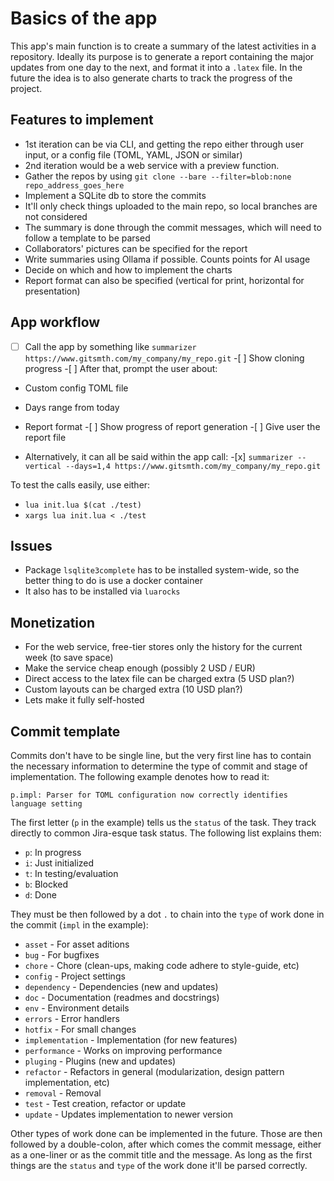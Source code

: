 # Basics of the app

This app's main function is to create a summary of the latest activities in a repository. Ideally its purpose is to generate a report containing the major updates from one day to the next, and format it into a `.latex` file. In the future the idea is to also generate charts to track the progress of the project.

## Features to implement

- 1st iteration can be via CLI, and getting the repo either through user input, or a config file (TOML, YAML, JSON or similar)
- 2nd iteration would be a web service with a preview function.
- Gather the repos by using `git clone --bare --filter=blob:none repo_address_goes_here`
- Implement a SQLite db to store the commits
- It'll only check things uploaded to the main repo, so local branches are not considered
- The summary is done through the commit messages, which will need to follow a template to be parsed
- Collaborators' pictures can be specified for the report
- Write summaries using Ollama if possible. Counts points for AI usage
- Decide on which and how to implement the charts
- Report format can also be specified (vertical for print, horizontal for presentation)

## App workflow

-[ ] Call the app by something like `summarizer https://www.gitsmth.com/my_company/my_repo.git` -[ ] Show cloning progress -[ ] After that, prompt the user about:

- Custom config TOML file
- Days range from today
- Report format -[ ] Show progress of report generation -[ ] Give user the report file

- Alternatively, it can all be said within the app call: -[x] `summarizer --vertical --days=1,4 https://www.gitsmth.com/my_company/my_repo.git`

To test the calls easily, use either:

- `lua init.lua $(cat ./test)`
- `xargs lua init.lua < ./test`

## Issues

- Package `lsqlite3complete` has to be installed system-wide, so the better thing to do is use a docker container
- It also has to be installed via `luarocks`

## Monetization

- For the web service, free-tier stores only the history for the current week (to save space)
- Make the service cheap enough (possibly 2 USD / EUR)
- Direct access to the latex file can be charged extra (5 USD plan?)
- Custom layouts can be charged extra (10 USD plan?)
- Lets make it fully self-hosted

## Commit template

Commits don't have to be single line, but the very first line has to contain the necessary information to determine the type of commit and stage of implementation. The following example denotes how to read it:

`p.impl: Parser for TOML configuration now correctly identifies language setting`

The first letter (`p` in the example) tells us the `status` of the task. They track directly to common Jira-esque task status. The following list explains them:

- `p`: In progress
- `i`: Just initialized
- `t`: In testing/evaluation
- `b`: Blocked
- `d`: Done

They must be then followed by a dot `.` to chain into the `type` of work done in the commit (`impl` in the example):

- `asset` - For asset aditions
- `bug` - For bugfixes
- `chore` - Chore (clean-ups, making code adhere to style-guide, etc)
- `config` - Project settings
- `dependency` - Dependencies (new and updates)
- `doc` - Documentation (readmes and docstrings)
- `env` - Environment details
- `errors` - Error handlers
- `hotfix` - For small changes
- `implementation` - Implementation (for new features)
- `performance` - Works on improving performance
- `pluging` - Plugins (new and updates)
- `refactor` - Refactors in general (modularization, design pattern implementation, etc)
- `removal` - Removal
- `test` - Test creation, refactor or update
- `update` - Updates implementation to newer version

Other types of work done can be implemented in the future. Those are then followed by a double-colon, after which comes the commit message, either as a one-liner or as the commit title and the message. As long as the first things are the `status` and `type` of the work done it'll be parsed correctly.
